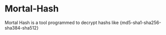 # Mortal-Hash
Mortal Hash is a tool programmed to decrypt hashs like {md5-sha1-sha256-sha384-sha512}
